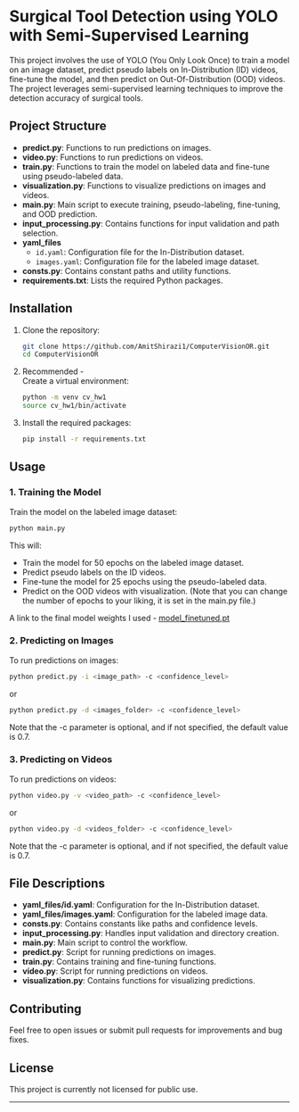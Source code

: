 # Surgical Tool Detection using YOLO with Semi-Supervised Learning

This project involves the use of YOLO (You Only Look Once) to train a model on an image dataset, predict pseudo labels on In-Distribution (ID) videos, fine-tune the model, and then predict on Out-Of-Distribution (OOD) videos. The project leverages semi-supervised learning techniques to improve the detection accuracy of surgical tools.

## Project Structure

- **predict.py**: Functions to run predictions on images.
- **video.py**: Functions to run predictions on videos.
- **train.py**: Functions to train the model on labeled data and fine-tune using pseudo-labeled data.
- **visualization.py**: Functions to visualize predictions on images and videos.
- **main.py**: Main script to execute training, pseudo-labeling, fine-tuning, and OOD prediction.
- **input_processing.py**: Contains functions for input validation and path selection.
- **yaml_files**
  - `id.yaml`: Configuration file for the In-Distribution dataset.
  - `images.yaml`: Configuration file for the labeled image dataset.
- **consts.py**: Contains constant paths and utility functions.
- **requirements.txt**: Lists the required Python packages.


## Installation

1. Clone the repository:
   ```sh
   git clone https://github.com/AmitShirazi1/ComputerVisionOR.git
   cd ComputerVisionOR
   ```

2. Recommended -    
   Create a virtual environment:
   ```sh
   python -m venv cv_hw1
   source cv_hw1/bin/activate
   ```

2. Install the required packages:
   ```sh
   pip install -r requirements.txt
   ```

## Usage

### 1. Training the Model

Train the model on the labeled image dataset:

```sh
python main.py
```

This will:
- Train the model for 50 epochs on the labeled image dataset.
- Predict pseudo labels on the ID videos.
- Fine-tune the model for 25 epochs using the pseudo-labeled data.
- Predict on the OOD videos with visualization.
(Note that you can change the number of epochs to your liking, it is set in the main.py file.)

A link to the final model weights I used - [model_finetuned.pt](https://drive.google.com/file/d/1ikFNuP6OKctOnAODgeUitsjJUWMow2XJ/view?usp=sharing)

### 2. Predicting on Images

To run predictions on images:

```sh
python predict.py -i <image_path> -c <confidence_level>
```

or

```sh
python predict.py -d <images_folder> -c <confidence_level>
```

Note that the -c parameter is optional, and if not specified, the default value is 0.7.

### 3. Predicting on Videos

To run predictions on videos:

```sh
python video.py -v <video_path> -c <confidence_level>
```

or

```sh
python video.py -d <videos_folder> -c <confidence_level>
```

Note that the -c parameter is optional, and if not specified, the default value is 0.7.

## File Descriptions

- **yaml_files/id.yaml**: Configuration for the In-Distribution dataset.
- **yaml_files/images.yaml**: Configuration for the labeled image data.
- **consts.py**: Contains constants like paths and confidence levels.
- **input_processing.py**: Handles input validation and directory creation.
- **main.py**: Main script to control the workflow.
- **predict.py**: Script for running predictions on images.
- **train.py**: Contains training and fine-tuning functions.
- **video.py**: Script for running predictions on videos.
- **visualization.py**: Contains functions for visualizing predictions.

## Contributing

Feel free to open issues or submit pull requests for improvements and bug fixes.

## License

This project is currently not licensed for public use.

---
